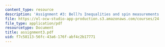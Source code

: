 ```yaml
---
content_type: resource
description: 'Assignment #3: Bell?s Inequalities and spin measurements'
file: https://ol-ocw-studio-app-production.s3.amazonaws.com/courses/24-111-philosophy-of-quantum-mechanics-spring-2005/f7c5811356fc43a6176fabf4c2b17771_assignment3.pdf
file_type: application/pdf
resourcetype: Document
title: assignment3.pdf
uid: f7c58113-56fc-43a6-176f-abf4c2b17771
---
```

